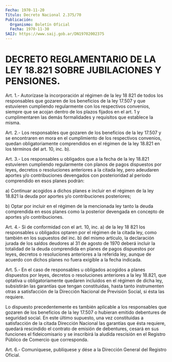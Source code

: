 ```yaml
---
Fecha: 1970-11-20
Título: Decreto Nacional 2.375/70
Publicación:
  Organismo: Boletín Oficial
  Fecha: 1970-11-30
SAIJ: https://www.saij.gob.ar/DN19702002375
---
```

# DECRETO REGLAMENTARIO DE LA LEY 18.821 SOBRE JUBILACIONES Y PENSIONES.

<a id="1"></a>
Art.  1.-  Autorízase la incorporación al régimen de la ley 18 821 de todos los  responsables  que gozaren de los beneficios de la ley  17.507  y  que  estuvieren  cumpliendo  regularmente  con  los respectivos convenios, siempre que  se  acojan dentro de los plazos fijados  en  el art. 1 y cumplimentaren las  demás  formalidades  y requisitos que establece la misma.

<a id="2"></a>
Art.  2.- Los responsables que gozaren de los beneficios de la ley 17.507 y  se  encontraren  en  mora  en  el cumplimiento de los respectivos convenios, quedan obligatoriamente  comprendidos  en el régimen  de  la  ley  18.821  en los términos del art. 10, inc. b).

<a id="3"></a>
Art. 3.- Los responsables u obligados que a la fecha de la ley 18.821  estuvieren  cumpliendo  regularmente  con  planos  de pagos dispuestos  por  leyes,  decretos  o  resoluciones  anteriores a la citada  ley,  pero adeudaren aportes y/o contribuciones  devengados con posterioridad  al  período  comprendido  en esos planes podrán:

a) Continuar acogidos a dichos planes e incluir  en  el  régimen de la ley 18.821 la deuda por aportes y/o contribuciones posteriores;

b)  Optar  por incluir en el régimen de la mencionada ley tanto  la deuda comprendida  en  esos  planes  como la posterior devengada en concepto de aportes y/o contribuciones.

<a id="4"></a>
Art. 4.- Si de conformidad con el art. 10, inc. a) de la ley 18 821  los  responsables  u  obligados  optaren  por el régimen de la citada  ley, como también en los supuestos del inc.  b)  del  mismo artículo,  la  declaración  jurada  de los saldos deudores al 31 de agosto de 1970 deberá incluir la totalidad  de la deuda comprendida en  planes de pagos dispuestos por leyes, decretos  o  resoluciones anteriores  a  la referida ley, aunque de acuerdo con dichos planes no fuera exigible a la fecha indicada.

<a id="5"></a>
Art.  5.-  En  el  caso de responsables u obligados acogidos a planes dispuestos por leyes,  decretos  o resoluciones anteriores a la ley 18.821, que optativa u obligatoriamente  quedaren  incluidos en  el  régimen  de dicha ley, subsistirán las garantías que tengan constituidas, hasta  tanto  instrumenten otras a satisfacción de la Dirección Nacional de Previsión  Social, si ésta las requiere.

Lo dispuesto precedentemente es también aplicable a los responsables  que gozaren de los beneficios  de  la  ley  17.507  o hubieran emitido  debentures  de  seguridad  social. En este último supuesto,  una  vez  constituidas  a  satisfacción   de  la  citada Dirección   Nacional  las  garantías  que  ésta  requiere,  quedará rescindido el  contrato  de  emisión  de  debentures, cesará en sus funciones el fideicomisario y se inscribirá  la  aludida  rescisión en el Registro Público de Comercio que corresponda.

<a id="6"></a>
Art. 6.- Comuníquese, publíquese y dése a la Dirección General del Registro Oficial.